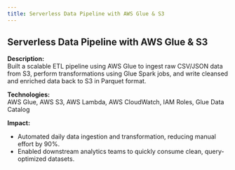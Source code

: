 ```yaml
---
title: Serverless Data Pipeline with AWS Glue & S3
---
```


## Serverless Data Pipeline with AWS Glue & S3

**Description:**  
Built a scalable ETL pipeline using AWS Glue to ingest raw CSV/JSON data from S3, perform transformations using Glue Spark jobs, and write cleansed and enriched data back to S3 in Parquet format.

**Technologies:**  
AWS Glue, AWS S3, AWS Lambda, AWS CloudWatch, IAM Roles, Glue Data Catalog

**Impact:**  
- Automated daily data ingestion and transformation, reducing manual effort by 90%.  
- Enabled downstream analytics teams to quickly consume clean, query-optimized datasets.
